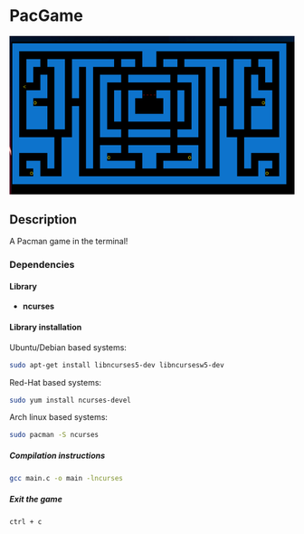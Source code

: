 # PacGame

![PacGame Screenshot](/PacGame.png)

## Description
A Pacman game in the terminal!

### Dependencies

#### Library
- **ncurses**

#### Library installation
Ubuntu/Debian based systems:
```bash
sudo apt-get install libncurses5-dev libncursesw5-dev
```

Red-Hat based systems:
```bash
sudo yum install ncurses-devel
```

Arch linux based systems:
```bash
sudo pacman -S ncurses
```

##### Compilation instructions
```bash
gcc main.c -o main -lncurses
```

##### Exit the game
```bash
ctrl + c
```

